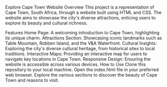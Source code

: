 Explore Cape Town Website
Overview
This project is a representation of Cape Town, South Africa, through a website built using HTML and CSS. The website aims to showcase the city's diverse attractions, enticing users to explore its beauty and cultural richness.

Features
Home Page: A welcoming introduction to Cape Town, highlighting its unique charm.
Attractions Section: Showcasing iconic landmarks such as Table Mountain, Robben Island, and the V&A Waterfront.
Cultural Insights: Exploring the city's diverse cultural heritage, from historical sites to local traditions.
Interactive Maps: Providing an interactive map for users to navigate key locations in Cape Town.
Responsive Design: Ensuring the website is accessible across various devices.
How to Use
Clone this repository to your local machine.
Open the index.html file in your preferred web browser.
Explore the various sections to discover the beauty of Cape Town and reasons to visit.
